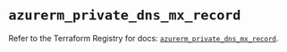 # `azurerm_private_dns_mx_record`

Refer to the Terraform Registry for docs: [`azurerm_private_dns_mx_record`](https://registry.terraform.io/providers/hashicorp/azurerm/4.39.0/docs/resources/private_dns_mx_record).
